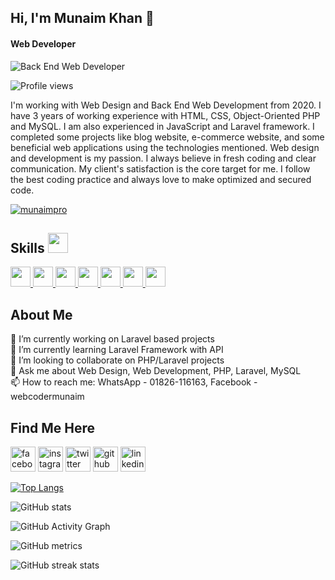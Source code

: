 ## Hi, I'm Munaim Khan 👋
#### Web Developer
![Back End Web Developer](https://media.licdn.com/dms/image/C5616AQGQ84xtCXZXqg/profile-displaybackgroundimage-shrink_350_1400/0/1647093193237?e=1678924800&v=beta&t=9VWlRnasrR2YV7vmtkBSvxGyQBNO85nv05ONh9GOS1A)

![Profile views](https://gpvc.arturio.dev/munaimpro)

I'm working with Web Design and Back End Web Development from 2020. I have 3 years of working experience with HTML, CSS, Object-Oriented PHP and MySQL. I am also experienced in JavaScript and Laravel framework.
I completed some projects like blog website, e-commerce website, and some beneficial web applications using the technologies mentioned.
Web design and development is my passion. I always believe in fresh coding and clear communication. My client's satisfaction is the core target for me. I follow the best coding practice and always love to make optimized and secured code.

<p align="left"> <a href="https://twitter.com/munaimpro" target="blank"><img src="https://img.shields.io/twitter/follow/munaimpro?logo=twitter&style=for-the-badge" alt="munaimpro" /></a> </p>

<h2> Skills <img src = "https://raw.githubusercontent.com/rahulbanerjee26/githubProfileReadmeGenerator/main/gifs/code.gif" width = 32px height=32px> </h2>
<a href= https://github.com/https://github.com/munaimpro?tab=repositories&q=&type=&language=html&sort= > <img width ='32px' height='32px' src ='https://raw.githubusercontent.com/rahulbanerjee26/githubAboutMeGenerator/main/icons/html.svg'> </a>
<a href= https://github.com/https://github.com/munaimpro?tab=repositories&q=&type=&language=css&sort= > <img width ='32px' height='32px' src ='https://raw.githubusercontent.com/rahulbanerjee26/githubAboutMeGenerator/main/icons/css.svg'> </a>
<a href= https://github.com/https://github.com/munaimpro?tab=repositories&q=&type=&language=bootstrap&sort= > <img width ='32px' height='32px' src ='https://raw.githubusercontent.com/rahulbanerjee26/githubAboutMeGenerator/main/icons/bootstrap.svg'> </a>
<a href= https://github.com/https://github.com/munaimpro?tab=repositories&q=&type=&language=javascript&sort= > <img width ='32px' height='32px' src ='https://raw.githubusercontent.com/rahulbanerjee26/githubAboutMeGenerator/main/icons/javascript.svg'> </a>
<a href= https://github.com/https://github.com/munaimpro?tab=repositories&q=&type=&language=php&sort= > <img width ='32px' height='32px' src ='https://raw.githubusercontent.com/rahulbanerjee26/githubAboutMeGenerator/main/icons/php.svg'> </a>
<a href= https://github.com/https://github.com/munaimpro?tab=repositories&q=&type=&language=laravel&sort= > <img width ='32px' height='32px' src ='https://raw.githubusercontent.com/rahulbanerjee26/githubAboutMeGenerator/main/icons/laravel.svg'> </a>
<a href= https://github.com/https://github.com/munaimpro?tab=repositories&q=&type=&language=mysql&sort= > <img width ='32px' height='32px' src ='https://raw.githubusercontent.com/rahulbanerjee26/githubAboutMeGenerator/main/icons/mysql.svg'> </a><br/>
<h2>About Me</h2>

 🔭 I’m currently working on Laravel based projects <br/>
 🌱 I’m currently learning Laravel Framework with API <br/>
 👯 I’m looking to collaborate on PHP/Laravel projects <br/>
 💬 Ask me about Web Design, Web Development, PHP, Laravel, MySQL <br/>
 📫 How to reach me: WhatsApp - 01826-116163, Facebook - webcodermunaim

## Find Me Here
[<img src='https://camo.githubusercontent.com/2d1ffa69dd491ebeca01b2098cf8233dd09950ff5895abccd5b455ca442abc59/68747470733a2f2f696d672e736869656c64732e696f2f62616467652f46616365626f6f6b2d3138373746323f7374796c653d666f722d7468652d6261646765266c6f676f3d66616365626f6f6b266c6f676f436f6c6f723d7768697465' alt='facebook' height='40'>](https://www.facebook.com/munaimpro)  [<img src='https://camo.githubusercontent.com/b3d4671768bd0f9b6c8f410a25a96e0c5a4d135208d8910461e986f97e7985ab/68747470733a2f2f696d672e736869656c64732e696f2f62616467652f496e7374616772616d2d4534343035463f7374796c653d666f722d7468652d6261646765266c6f676f3d696e7374616772616d266c6f676f436f6c6f723d7768697465' alt='instagram' height='40'>](https://www.instagram.com/munaimpro/)  [<img src='https://camo.githubusercontent.com/5d03c86f6a75f7cbe80d135d9162fbf6dc46a31253cf30a8e9bb8279b4d574d3/68747470733a2f2f696d672e736869656c64732e696f2f62616467652f547769747465722d3144413146323f7374796c653d666f722d7468652d6261646765266c6f676f3d74776974746572266c6f676f436f6c6f723d7768697465' alt='twitter' height='40'>](https://twitter.com/munaimpro)  [<img src='https://camo.githubusercontent.com/bd2bd127c104ba5c98bb12c70801b075aee1f040009089510f69554300e7ff41/68747470733a2f2f696d672e736869656c64732e696f2f62616467652f4769742d4630353033323f7374796c653d666f722d7468652d6261646765266c6f676f3d676974266c6f676f436f6c6f723d7768697465' alt='github' height='40'>](https://github.com/munaimpro)  [<img src='https://camo.githubusercontent.com/a80d00f23720d0bc9f55481cfcd77ab79e141606829cf16ec43f8cacc7741e46/68747470733a2f2f696d672e736869656c64732e696f2f62616467652f4c696e6b6564496e2d3030373742353f7374796c653d666f722d7468652d6261646765266c6f676f3d6c696e6b6564696e266c6f676f436f6c6f723d7768697465' alt='linkedin' height='40'>](https://www.linkedin.com/in/munaimpro/)  

[![Top Langs](https://github-readme-stats.vercel.app/api/top-langs/?username=munaimpro)](https://github.com/anuraghazra/github-readme-stats)

![GitHub stats](https://github-readme-stats.vercel.app/api?username=munaimpro&show_icons=true&count_private=true)  

![GitHub Activity Graph](https://activity-graph.herokuapp.com/graph?username=munaimpro)  

![GitHub metrics](https://metrics.lecoq.io/munaimpro)  

![GitHub streak stats](https://streak-stats.demolab.com/?user=munaimpro)    

